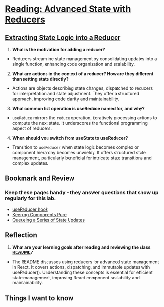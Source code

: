 #  [Reading: Advanced State with Reducers](https://github.com/codefellows/seattle-code-javascript-401d59/tree/main/class-29)

## [Extracting State Logic into a Reducer](https://react.dev/learn/extracting-state-logic-into-a-reducer)
1. **What is the motivation for adding a reducer?**
* Reducers streamline state management by consolidating updates into a single function, enhancing code organization and scalability.
2. **What are actions in the context of a reducer? How are they different than setting state directly?**
* Actions are objects describing state changes, dispatched to reducers for interpretation and state adjustment. They offer a structured approach, improving code clarity and maintainability.
3. **What common list operation is useReduce named for, and why?**
*  `useReduce` mirrors the `reduce` operation, iteratively processing actions to compute the next state. It underscores the functional programming aspect of reducers.
4. **When should you switch from useState to useReducer?**
*  Transition to `useReducer` when state logic becomes complex or component hierarchy becomes unwieldy. It offers structured state management, particularly beneficial for intricate state transitions and complex updates.

## Bookmark and Review
### Keep these pages handy - they answer questions that show up regularly for this lab.
* [useReducer hook](https://react.dev/reference/react/useReducer)
* [Keeping Components Pure](https://react.dev/learn/keeping-components-pure)
* [Queueing a Series of State Updates](https://react.dev/learn/queueing-a-series-of-state-updates)

## Reflection
1. **What are your learning goals after reading and reviewing the class [README](https://codefellows.github.io/code-401-javascript-guide/curriculum/class-29/)?**
* The README discusses using reducers for advanced state management in React. It covers actions, dispatching, and immutable updates with useReducer(). Understanding these concepts is essential for efficient state management, improving React component scalability and maintainability.

## Things I want to know


